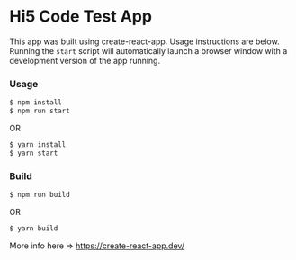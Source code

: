 # Hi5 Code Test App

This app was built using create-react-app. Usage instructions are below. Running the `start` script will automatically launch a browser window with a development version of the app running.

### Usage
```sh
$ npm install
$ npm run start
```
OR
```sh
$ yarn install
$ yarn start
```

### Build
```sh
$ npm run build
```
OR
```sh
$ yarn build
```

More info here => <https://create-react-app.dev/>